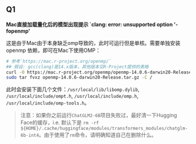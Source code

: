 ## Q1

**Mac直接加载量化后的模型出现提示 `clang: error: unsupported option '-fopenmp'**

这是由于Mac由于本身缺乏omp导致的，此时可运行但是单核。需要单独安装 openmp 依赖，即可在Mac下使用OMP：

```bash
# 参考`https://mac.r-project.org/openmp/`
## 假设: gcc(clang)是14.x版本，其他版本见R-Project提供的表格
curl -O https://mac.r-project.org/openmp/openmp-14.0.6-darwin20-Release.tar.gz
sudo tar fvxz openmp-14.0.6-darwin20-Release.tar.gz -C /
```
此时会安装下面几个文件：`/usr/local/lib/libomp.dylib`, `/usr/local/include/ompt.h`, `/usr/local/include/omp.h`, `/usr/local/include/omp-tools.h`。

> 注意：如果你之前运行`ChatGLM2-6B`项目失败过，最好清一下Hugging Face的缓存，i.e. 默认下是 `rm -rf ${HOME}/.cache/huggingface/modules/transformers_modules/chatglm-6b-int4`。由于使用了`rm`命令，请明确知道自己在删除什么。
